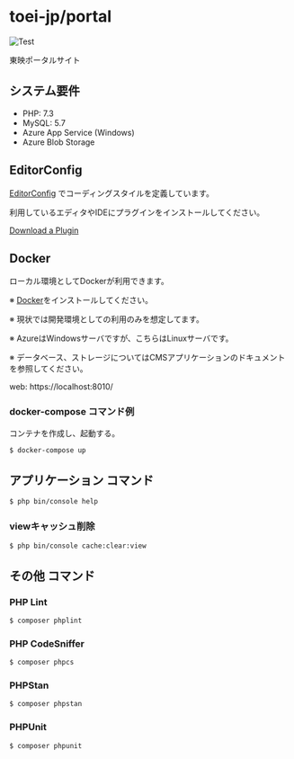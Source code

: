 # toei-jp/portal

![Test](https://github.com/toei-jp/portal/workflows/Test/badge.svg)

東映ポータルサイト

## システム要件

- PHP: 7.3
- MySQL: 5.7
- Azure App Service (Windows)
- Azure Blob Storage

## EditorConfig

[EditorConfig](https://editorconfig.org/) でコーディングスタイルを定義しています。

利用しているエディタやIDEにプラグインをインストールしてください。

[Download a Plugin](https://editorconfig.org/#download)

## Docker

ローカル環境としてDockerが利用できます。

※ [Docker](https://www.docker.com/)をインストールしてください。

※ 現状では開発環境としての利用のみを想定してます。

※ AzureはWindowsサーバですが、こちらはLinuxサーバです。

※ データベース、ストレージについてはCMSアプリケーションのドキュメントを参照してください。

web: https://localhost:8010/

### docker-compose コマンド例

コンテナを作成し、起動する。

```sh
$ docker-compose up
```

## アプリケーション コマンド

```sh
$ php bin/console help
```

### viewキャッシュ削除

```sh
$ php bin/console cache:clear:view
```

## その他 コマンド

### PHP Lint

```sh
$ composer phplint
```

### PHP CodeSniffer

```sh
$ composer phpcs
```

### PHPStan

```sh
$ composer phpstan
```

### PHPUnit

```sh
$ composer phpunit
```
